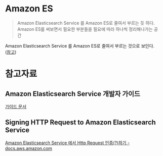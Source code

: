 # Amazon ES

> Amazon Elasticsearch Service 를 Amazon ES로 줄여서 부르는 듯 하다. Amazon ES를 써보면서 필요한 부분들을 필요에 따라 하나씩 정리해나가는 공간

Amazon Elasticsearch Service 를 Amazon ES로 줄여서 부르는 것으로 보인다. ([참고](https://docs.aws.amazon.com/elasticsearch-service/latest/developerguide/aes-genref.html))



# 참고자료

## Amazon Elasticsearch Service 개발자 가이드

[가이드 문서](https://docs.aws.amazon.com/ko_kr/elasticsearch-service/latest/developerguide/aes-dg.pdf)

## Signing HTTP Request to Amazon Elasticsearch Service

[Amazon Elasticsearch Service 에서 Http Request 인증(?)하기 - docs.aws.amazon.com](https://docs.aws.amazon.com/elasticsearch-service/latest/developerguide/es-request-signing.html) 

